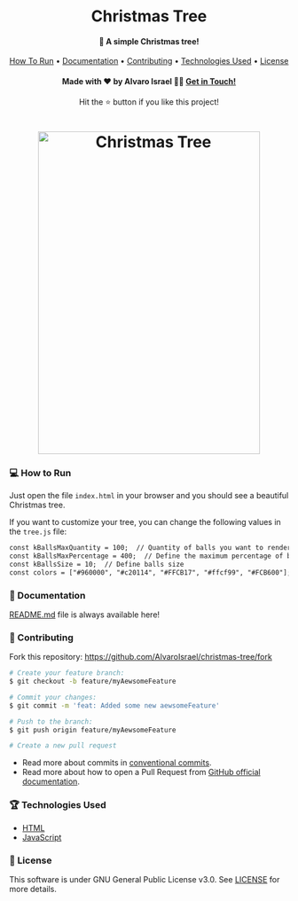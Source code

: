 <h1 align='center'>Christmas Tree</h1>
<h4 align='center'>🎄 A simple Christmas tree!</h4>

<div align='center'>
  <a href='#-how-to-run'>How To Run</a> •
  <a href='#-documentation'>Documentation</a> •
  <a href='#-contributing'>Contributing</a> •
  <a href='#-technologies-used'>Technologies Used</a> •
  <a href='#-license'>License</a>
</div>

<h4 align='center'>Made with ❤️ by Alvaro Israel 👏🏻 <a href='https://www.linkedin.com/in/alvaroisraeldesenvolvedor/'>
Get in Touch!</a></h4>
<p align="center">Hit the ⭐ button if you like this project!</p>

<h1 align="center">
    <img  alt="Christmas Tree" width='400' height='582' src="https://github.
com/AlvaroIsrael/christmas-tree/blob/main/src/images/christmas-tree.png"/>
</h1>

### 💻 How to Run

Just open the file `index.html` in your browser and you should see a beautiful Christmas tree.

If you want to customize your tree, you can change the following values in the `tree.js` file:

```html
const kBallsMaxQuantity = 100;  // Quantity of balls you want to render
const kBallsMaxPercentage = 400;  // Define the maximum percentage of balls that will be rendered
const kBallsSize = 10;  // Define balls size
const colors = ["#960000", "#c20114", "#FFCB17", "#ffcf99", "#FCB600"];  // Define the balls colors
```

### 📖 Documentation

[README.md](README.md) file is always available here!

### 🤝 Contributing

Fork this repository: https://github.com/AlvaroIsrael/christmas-tree/fork

```bash
# Create your feature branch:
$ git checkout -b feature/myAewsomeFeature

# Commit your changes:
$ git commit -m 'feat: Added some new aewsomeFeature'

# Push to the branch:
$ git push origin feature/myAewsomeFeature

# Create a new pull request
```

- Read more about commits in [conventional commits](https://www.conventionalcommits.org/en/v1.0.0/).
- Read more about how to open a Pull Request from
  [GitHub official documentation](
  https://docs.github.com/en/github/collaborating-with-pull-requests/proposing-changes-to-your-work-with-pull-requests/creating-a-pull-request
  ).

### 🏆 Technologies Used

- [HTML](https://www.w3schools.com/html/)
- [JavaScript](https://developer.mozilla.org/en-US/docs/Web/JavaScript)

### 📝 License

This software is under GNU General Public License v3.0. See [LICENSE](LICENSE.md) for more details.
